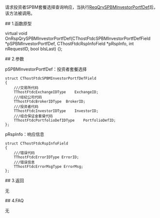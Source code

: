 <p>请求投资者SPBM套餐选择查询响应，当执行<a href="../../CTHOSTFTDCTRADERSPI/REQQRYSPBMINVESTORPORTFDEF/">ReqQrySPBMInvestorPortfDef</a>后，该方法被调用。</p>
<span class="anchor" id="bf7e13da-39e3-4eb3-9600-9b365c996d7f"></span>
## 1.函数原型
<p>virtual void OnRspQrySPBMInvestorPortfDef(CThostFtdcSPBMInvestorPortfDefField *pSPBMInvestorPortfDef, CThostFtdcRspInfoField *pRspInfo, int nRequestID, bool bIsLast) {};</p>
<span class="anchor" id="3b30c072-c1bb-457d-b59d-633566afcaf4"></span>
## 2.参数
<p>pSPBMInvestorPortfDef：投资者套餐选择</p>
<pre><code>struct CThostFtdcSPBMInvestorPortfDefField
{
    ///交易所代码
    TThostFtdcExchangeIDType    ExchangeID;
    ///经纪公司代码
    TThostFtdcBrokerIDType  BrokerID;
    ///投资者代码
    TThostFtdcInvestorIDType    InvestorID;
    ///组合保证金套餐代码
    TThostFtdcPortfolioDefIDType    PortfolioDefID;
};
</code></pre>
<p>pRspInfo：响应信息</p>
<pre><code>struct CThostFtdcRspInfoField
{
    ///错误代码
    TThostFtdcErrorIDType ErrorID;
    ///错误信息
    TThostFtdcErrorMsgType ErrorMsg;
};
</code></pre>
<span class="anchor" id="3421a2fa-77fd-4dc6-8517-32dd181e2383"></span>
## 3.返回
<p>无</p>
<span class="anchor" id="5603b153-ce3e-4f6a-8ede-e566e55de462"></span>
## 4.FAQ
<p>无</p>
